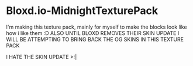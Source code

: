 # Bloxd.io-MidnightTexturePack
I'm making this texture pack, mainly for myself to make the blocks look like how i like them :D
ALSO
UNTIL BLOXD REMOVES THEIR SKIN UPDATE I WILL BE ATTEMPTING TO BRING BACK THE OG SKINS IN THIS TEXTURE PACK

I HATE THE SKIN UPDATE >:|
